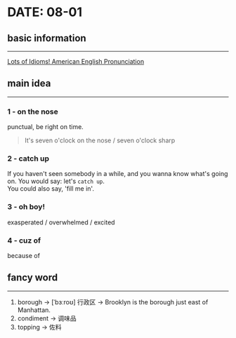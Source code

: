 # DATE: 08-01

## basic information
--------------------
[Lots of Idioms! American English Pronunciation](https://www.youtube.com/watch?v=5sxXkh3wb5Y&list=PL060BF75DE0656DF0&index=4)

## main idea
------------
### 1 - on the nose
punctual, be right on time.  
> It's seven o'clock on the nose / seven o'clock sharp  

### 2 - catch up
If you haven't seen somebody in a while, and you wanna know what's going on. You would say: let's `catch up`.  
You could also say, 'fill me in'.

### 3 - oh boy!
exasperated / overwhelmed / excited

### 4 - cuz of
because of

## fancy word
-------------
1. borough -> [ˈbɜːroʊ] 行政区 -> Brooklyn is the borough just east of Manhattan.
2. condiment -> 调味品
3. topping -> 佐料
